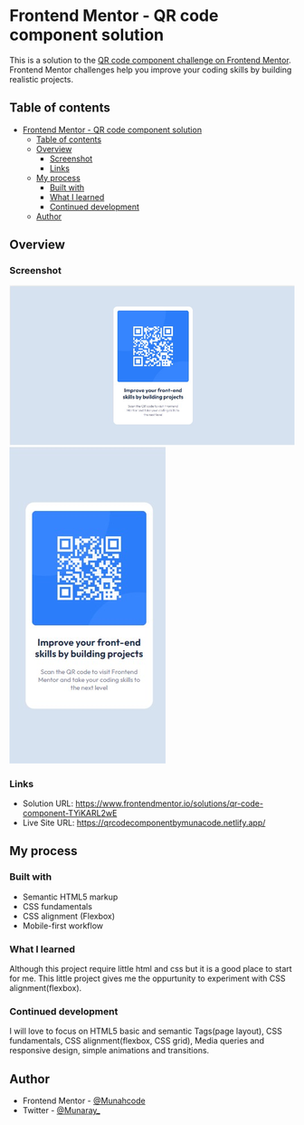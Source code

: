 # Frontend Mentor - QR code component solution

This is a solution to the [QR code component challenge on Frontend Mentor](https://www.frontendmentor.io/challenges/qr-code-component-iux_sIO_H). Frontend Mentor challenges help you improve your coding skills by building realistic projects.

## Table of contents

- [Frontend Mentor - QR code component solution](#frontend-mentor---qr-code-component-solution)
  - [Table of contents](#table-of-contents)
  - [Overview](#overview)
    - [Screenshot](#screenshot)
    - [Links](#links)
  - [My process](#my-process)
    - [Built with](#built-with)
    - [What I learned](#what-i-learned)
    - [Continued development](#continued-development)
  - [Author](#author)

## Overview

### Screenshot

![](./screenshots/Desktop%20preview%20screenshot.jpg)
![](./screenshots/mobile%20preview%20screenshot.jpg)

### Links

- Solution URL: https://www.frontendmentor.io/solutions/qr-code-component-TYiKARL2wE
-  Live Site URL: https://qrcodecomponentbymunacode.netlify.app/

## My process

### Built with

-   Semantic HTML5 markup
-   CSS fundamentals
-   CSS alignment (Flexbox)
-   Mobile-first workflow

### What I learned

Although this project require little html and css but it is a good place to start for me. This little project gives me the oppurtunity to experiment with CSS alignment(flexbox).

### Continued development

I will love to focus on HTML5 basic and semantic Tags(page layout), CSS fundamentals, CSS alignment(flexbox, CSS grid), Media queries and responsive design, simple animations and transitions.

## Author

-   Frontend Mentor - [@Munahcode](https://www.frontendmentor.io/profile/Munahcode)
-   Twitter - [@Munaray_](https://www.twitter.com/Munaray_)
